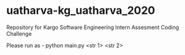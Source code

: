 # uatharva-kg_uatharva_2020
Repository for Kargo Software Engineering Intern Assesment Coding Challenge 

Please run as - python main.py <str 1> <str 2>
